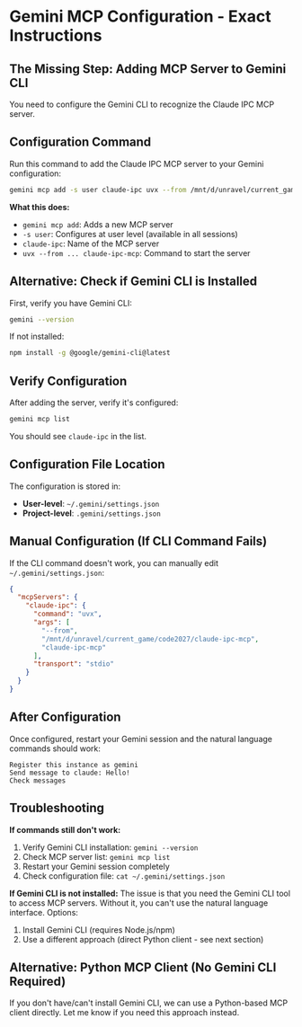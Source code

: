 # Gemini MCP Configuration - Exact Instructions

## The Missing Step: Adding MCP Server to Gemini CLI

You need to configure the Gemini CLI to recognize the Claude IPC MCP server.

## Configuration Command

Run this command to add the Claude IPC MCP server to your Gemini configuration:

```bash
gemini mcp add -s user claude-ipc uvx --from /mnt/d/unravel/current_game/code2027/claude-ipc-mcp claude-ipc-mcp
```

**What this does:**
- `gemini mcp add`: Adds a new MCP server
- `-s user`: Configures at user level (available in all sessions)
- `claude-ipc`: Name of the MCP server
- `uvx --from ... claude-ipc-mcp`: Command to start the server

## Alternative: Check if Gemini CLI is Installed

First, verify you have Gemini CLI:
```bash
gemini --version
```

If not installed:
```bash
npm install -g @google/gemini-cli@latest
```

## Verify Configuration

After adding the server, verify it's configured:
```bash
gemini mcp list
```

You should see `claude-ipc` in the list.

## Configuration File Location

The configuration is stored in:
- **User-level**: `~/.gemini/settings.json`
- **Project-level**: `.gemini/settings.json`

## Manual Configuration (If CLI Command Fails)

If the CLI command doesn't work, you can manually edit `~/.gemini/settings.json`:

```json
{
  "mcpServers": {
    "claude-ipc": {
      "command": "uvx",
      "args": [
        "--from",
        "/mnt/d/unravel/current_game/code2027/claude-ipc-mcp",
        "claude-ipc-mcp"
      ],
      "transport": "stdio"
    }
  }
}
```

## After Configuration

Once configured, restart your Gemini session and the natural language commands should work:

```
Register this instance as gemini
Send message to claude: Hello!
Check messages
```

## Troubleshooting

**If commands still don't work:**
1. Verify Gemini CLI installation: `gemini --version`
2. Check MCP server list: `gemini mcp list`
3. Restart your Gemini session completely
4. Check configuration file: `cat ~/.gemini/settings.json`

**If Gemini CLI is not installed:**
The issue is that you need the Gemini CLI tool to access MCP servers. Without it, you can't use the natural language interface. Options:
1. Install Gemini CLI (requires Node.js/npm)
2. Use a different approach (direct Python client - see next section)

## Alternative: Python MCP Client (No Gemini CLI Required)

If you don't have/can't install Gemini CLI, we can use a Python-based MCP client directly. Let me know if you need this approach instead.
